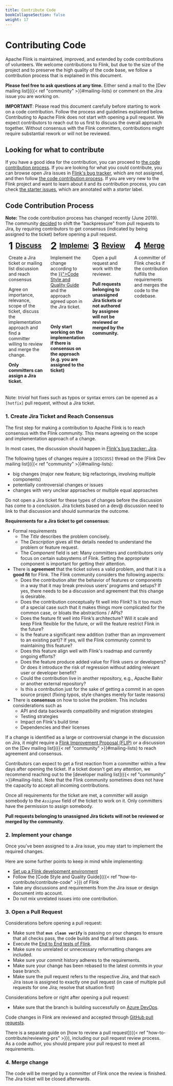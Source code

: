 ```yaml
---
title: Contribute Code
bookCollapseSection: false
weight: 17
---
```


# Contributing Code

Apache Flink is maintained, improved, and extended by code contributions of volunteers. We welcome contributions to Flink, but due to the size of the project and to preserve the high quality of the code base, we follow a contribution process that is explained in this document.

**Please feel free to ask questions at any time.** Either send a mail to the [Dev mailing list]({{< ref "community" >}}#mailing-lists) or comment on the Jira issue you are working on.

**IMPORTANT**: Please read this document carefully before starting to work on a code contribution. Follow the process and guidelines explained below. Contributing to Apache Flink does not start with opening a pull request. We expect contributors to reach out to us first to discuss the overall approach together. Without consensus with the Flink committers, contributions might require substantial rework or will not be reviewed.

## Looking for what to contribute

If you have a good idea for the contribution, you can proceed to [the code contribution process](#code-contribution-process).
If you are looking for what you could contribute, you can browse open Jira issues in [Flink's bug tracker](https://issues.apache.org/jira/projects/FLINK/issues),
which are not assigned, and then follow [the code contribution process](#code-contribution-process). If you are very new
to the Flink project and want to learn about it and its contribution process, you can check
[the starter issues](https://issues.apache.org/jira/issues/?filter=12349196), which are annotated with a _starter_ label.

## Code Contribution Process

<style>
.contribute-grid {
  margin-bottom: 10px;
  display: flex;
  flex-direction: column;
  margin-left: -2px;
  margin-right: -2px;
}

.contribute-grid .column {
  margin-top: 4px;
  padding: 0 2px;
}

@media only screen and (min-width: 480px) {
  .contribute-grid {
    flex-direction: row;
    flex-wrap: wrap;
  }

  .contribute-grid .column {
    flex: 0 0 50%;
  }

  .contribute-grid .column {
    margin-top: 4px;
  }
}

@media only screen and (min-width: 960px) {
  .contribute-grid {
    flex-wrap: nowrap;
  }

  .contribute-grid .column {
    flex: 0 0 25%;
  }

}

.contribute-grid .panel {
  height: 100%;
  margin: 0;
}

.contribute-grid .panel-body {
  padding: 10px;
}

.contribute-grid h2 {
  margin: 0 0 10px 0;
  padding: 0;
  display: flex;
  align-items: flex-start;
}

.contribute-grid .number {
  margin-right: 0.25em;
  font-size: 1.5em;
  line-height: 0.9;
}
</style>


<div class="alert alert-warning" role="alert">
    <b>Note:</b> The code contribution process has changed recently (June 2019). The community <a href="https://lists.apache.org/thread.html/1e2b85d0095331606ad0411ca028f061382af08138776146589914f8@%3Cdev.flink.apache.org%3E">decided</a> to shift the "backpressure" from pull requests to Jira, by requiring contributors to get consensus (indicated by being assigned to the ticket) before opening a pull request.
</div>


<div class="contribute-grid">
  <div class="column">
    <div class="panel panel-default">
      <div class="panel-body">
        <h2><span class="number">1</span><a href="#consensus">Discuss</a></h2>
        <p>Create a Jira ticket or mailing list discussion and reach consensus</p>
        <p>Agree on importance, relevance, scope of the ticket, discuss the implementation approach and find a committer willing to review and merge the change.</p>
        <p><b>Only committers can assign a Jira ticket.</b></p>
      </div>
    </div>
  </div>
  <div class="column">
    <div class="panel panel-default">
      <div class="panel-body">
        <h2><span class="number">2</span><a href="#implement">Implement</a></h2>
        <p>Implement the change according to the <a href="{{< ref "how-to-contribute/contribute-code" >}}">Code Style and Quality Guide</a> and the approach agreed upon in the Jira ticket.</p> <br />
        <p><b>Only start working on the implementation if there is consensus on the approach (e.g. you are assigned to the ticket)</b></p>
      </div>
    </div>
  </div>
  <div class="column">
    <div class="panel panel-default">
      <div class="panel-body">
        <h2><span class="number">3</span><a href="#review">Review</a></h2>
        <p>Open a pull request and work with the reviewer.</p>
        <p><b>Pull requests belonging to unassigned Jira tickets or not authored by assignee will not be reviewed or merged by the community.</b></p>
      </div>
    </div>
  </div>
  <div class="column">
    <div class="panel panel-default">
      <div class="panel-body">
        <h2><span class="number">4</span><a href="#merge">Merge</a></h2>
        <p>A committer of Flink checks if the contribution fulfills the requirements and merges the code to the codebase.</p>
      </div>
    </div>
  </div>
</div>

<div class="row">
  <div class="col-sm-12">
    <div class="panel panel-default">
      <div class="panel-body">
        Note: <i>trivial</i> hot fixes such as typos or syntax errors can be opened as a <code>[hotfix]</code> pull request, without a Jira ticket.
      </div>
    </div>
  </div>
</div>



<a name="consensus"></a>

### 1. Create Jira Ticket and Reach Consensus


The first step for making a contribution to Apache Flink is to reach consensus with the Flink community. This means agreeing on the scope and implementation approach of a change.

In most cases, the discussion should happen in [Flink's bug tracker: Jira](https://issues.apache.org/jira/projects/FLINK/issues).

The following types of changes require a `[DISCUSS]` thread on the [Flink Dev mailing list]({{< ref "community" >}}#mailing-lists):

- big changes (major new feature; big refactorings, involving multiple components)
- potentially controversial changes or issues
- changes with very unclear approaches or multiple equal approaches

Do not open a Jira ticket for these types of changes before the discussion has come to a conclusion.
Jira tickets based on a dev@ discussion need to link to that discussion and should summarize the outcome.



**Requirements for a Jira ticket to get consensus:**

- Formal requirements
    - The *Title* describes the problem concisely.
    - The *Description* gives all the details needed to understand the problem or feature request.
    - The *Component* field is set: Many committers and contributors only focus on certain subsystems of Flink. Setting the appropriate component is important for getting their attention.
- There is **agreement** that the ticket solves a valid problem, and that it is a **good fit** for Flink.
  The Flink community considers the following aspects:
    - Does the contribution alter the behavior of features or components in a way that it may break previous users’ programs and setups? If yes, there needs to be a discussion and agreement that this change is desirable.
    - Does the contribution conceptually fit well into Flink? Is it too much of a special case such that it makes things more complicated for the common case, or bloats the abstractions / APIs?
    - Does the feature fit well into Flink’s architecture? Will it scale and keep Flink flexible for the future, or will the feature restrict Flink in the future?
    - Is the feature a significant new addition (rather than an improvement to an existing part)? If yes, will the Flink community commit to maintaining this feature?
    - Does this feature align well with Flink's roadmap and currently ongoing efforts?
    - Does the feature produce added value for Flink users or developers? Or does it introduce the risk of regression without adding relevant user or developer benefit?
    - Could the contribution live in another repository, e.g., Apache Bahir or another external repository?
    - Is this a contribution just for the sake of getting a commit in an open source project (fixing typos, style changes merely for taste reasons)
- There is **consensus** on how to solve the problem. This includes considerations such as
    - API and data backwards compatibility and migration strategies
    - Testing strategies
    - Impact on Flink's build time
    - Dependencies and their licenses

If a change is identified as a large or controversial change in the discussion on Jira, it might require a [Flink Improvement Proposal (FLIP)](https://cwiki.apache.org/confluence/display/FLINK/Flink+Improvement+Proposals) or a discussion on the [Dev mailing list]({{< ref "community" >}}#mailing-lists) to reach agreement and consensus.

Contributors can expect to get a first reaction from a committer within a few days after opening the ticket. If a ticket doesn't get any attention, we recommend reaching out to the [developer mailing list]({{< ref "community" >}}#mailing-lists). Note that the Flink community sometimes does not have the capacity to accept all incoming contributions.


Once all requirements for the ticket are met, a committer will assign somebody to the *`Assignee`* field of the ticket to work on it.
Only committers have the permission to assign somebody.

**Pull requests belonging to unassigned Jira tickets will not be reviewed or merged by the community**.


<a name="implement"></a>

### 2. Implement your change

Once you've been assigned to a Jira issue, you may start to implement the required changes.

Here are some further points to keep in mind while implementing:

- [Set up a Flink development environment](https://cwiki.apache.org/confluence/display/FLINK/Setting+up+a+Flink+development+environment)
- Follow the [Code Style and Quality Guide]({{< ref "how-to-contribute/contribute-code" >}}) of Flink
- Take any discussions and requirements from the Jira issue or design document into account.
- Do not mix unrelated issues into one contribution.


<a name="review"></a>

### 3. Open a Pull Request

Considerations before opening a pull request:

- Make sure that **`mvn clean verify`** is passing on your changes to ensure that all checks pass, the code builds and that all tests pass.
- Execute the [End to End tests of Flink](https://github.com/apache/flink/tree/master/flink-end-to-end-tests#running-tests).
- Make sure no unrelated or unnecessary reformatting changes are included.
- Make sure your commit history adheres to the requirements.
- Make sure your change has been rebased to the latest commits in your base branch.
- Make sure the pull request refers to the respective Jira, and that each Jira issue is assigned to exactly one pull request (in case of multiple pull requests for one Jira; resolve that situation first)

Considerations before or right after opening a pull request:

- Make sure that the branch is building successfully on [Azure DevOps](https://dev.azure.com/apache-flink/apache-flink/_build?definitionId=2).

Code changes in Flink are reviewed and accepted through [GitHub pull requests](https://help.github.com/en/articles/creating-a-pull-request).

There is a separate guide on [how to review a pull request]({{< ref "how-to-contribute/reviewing-prs" >}}), including our pull request review process. As a code author, you should prepare your pull request to meet all requirements.

<a name="merge"></a>

### 4. Merge change

The code will be merged by a committer of Flink once the review is finished. The Jira ticket will be closed afterwards.

